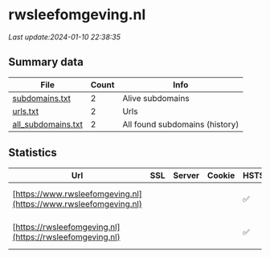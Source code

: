 # rwsleefomgeving.nl
*Last update:2024-01-10 22:38:35*
## Summary data
| File       | Count | Info |
|------------|-------|------|
|[subdomains.txt](/data/rwsleefomgeving/subdomains.txt)|2|Alive subdomains|
|[urls.txt](/data/rwsleefomgeving/urls.txt)|2|Urls|
|[all_subdomains.txt](/data/rwsleefomgeving/all_subdomains.txt)|2|All found subdomains (history)|
## Statistics
| Url | SSL | Server | Cookie | HSTS | CSP | XFO | XXP | RP | Tech |
|------------|-------|------|------|------|------|------|------|------|------|
|[https://www.rwsleefomgeving.nl](https://www.rwsleefomgeving.nl)| | | |:white_check_mark: |:white_check_mark: |:white_check_mark: |:white_check_mark: |HSTS Microsoft ASP.N...|
|[https://rwsleefomgeving.nl](https://rwsleefomgeving.nl)| | | |:white_check_mark: |:white_check_mark: |:white_check_mark: |:white_check_mark: |HSTS Microsoft ASP.N...|